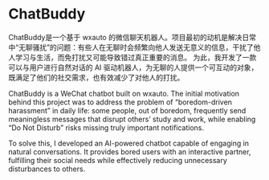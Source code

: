 # ChatBuddy
ChatBuddy是一个基于 wxauto 的微信聊天机器人。项目最初的动机是解决日常中“无聊骚扰”的问题：有些人在无聊时会频繁向他人发送无意义的信息，干扰了他人学习与生活，而免打扰又可能导致错过真正重要的消息。
为此，我开发了一款可以与用户进行自然对话的 AI 驱动机器人，为无聊的人提供一个可互动的对象，既满足了他们的社交需求，也有效减少了对他人的打扰。

ChatBuddy is a WeChat chatbot built on wxauto. The initial motivation behind this project was to address the problem of “boredom-driven harassment” in daily life: some people, out of boredom, frequently send meaningless messages that disrupt others’ study and work, while enabling “Do Not Disturb” risks missing truly important notifications.

To solve this, I developed an AI-powered chatbot capable of engaging in natural conversations. It provides bored users with an interactive partner, fulfilling their social needs while effectively reducing unnecessary disturbances to others.
